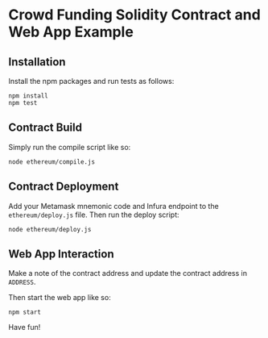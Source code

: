 # Crowd Funding Solidity Contract and Web App Example

## Installation

Install the npm packages and run tests as follows:

```
npm install
npm test
```

## Contract Build

Simply run the compile script like so:

```
node ethereum/compile.js
```

## Contract Deployment

Add your Metamask mnemonic code and Infura endpoint to the `ethereum/deploy.js` file. Then run the deploy script:

```
node ethereum/deploy.js
```

## Web App Interaction

Make a note of the contract address and update the contract address in `ADDRESS`.

Then start the web app like so:

```
npm start
```

Have fun!